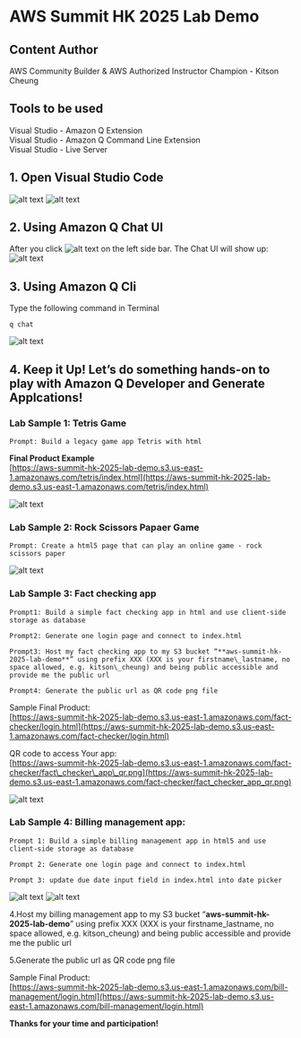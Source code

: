 # AWS Summit HK 2025 Lab Demo

## Content Author  
AWS Community Builder & AWS Authorized Instructor Champion - Kitson Cheung 

## Tools to be used   
Visual Studio - Amazon Q Extension  
Visual Studio - Amazon Q Command Line Extension   
Visual Studio - Live Server


## 1. Open Visual Studio Code  
![alt text](https://github.com/kitson618/aws-summit-hk-2025-lab-demo/blob/main/images/1.VScode.png)
![alt text](https://github.com/kitson618/aws-summit-hk-2025-lab-demo/blob/main/images/2.VScode_UI.png)


## 2. Using Amazon Q Chat UI 
After you click ![alt text](https://github.com/kitson618/aws-summit-hk-2025-lab-demo/blob/main/images/3.Q_icon.png) on the left side bar. The Chat UI will show up:   
![alt text](https://github.com/kitson618/aws-summit-hk-2025-lab-demo/blob/main/images/4.Q_Chat.png)


## 3. Using Amazon Q Cli   
Type the following command in Terminal
```
q chat
```   
![alt text](https://github.com/kitson618/aws-summit-hk-2025-lab-demo/blob/main/images/5.Q_Cli.png)


## 4. Keep it Up! Let’s do something hands-on to play with Amazon Q Developer and Generate Applcations!   
   
### Lab Sample 1: Tetris Game
```
Prompt: Build a legacy game app Tetris with html
```     

**Final Product Example**  
[https://aws-summit-hk-2025-lab-demo.s3.us-east-1.amazonaws.com/tetris/index.html](https://aws-summit-hk-2025-lab-demo.s3.us-east-1.amazonaws.com/tetris/index.html)

![alt text](https://github.com/kitson618/aws-summit-hk-2025-lab-demo/blob/main/images/6.Tetris.png)

### Lab Sample 2: Rock Scissors Papaer Game   
```
Prompt: Create a html5 page that can play an online game - rock scissors paper
``` 

![alt text](https://github.com/kitson618/aws-summit-hk-2025-lab-demo/blob/main/images/7.Rock_scissor_papaer.png)

### Lab Sample 3: Fact checking app

```
Prompt1: Build a simple fact checking app in html and use client-side storage as database  

Prompt2: Generate one login page and connect to index.html

Prompt3: Host my fact checking app to my S3 bucket “**aws-summit-hk-2025-lab-demo**” using prefix XXX (XXX is your firstname\_lastname, no space allowed, e.g. kitson\_cheung) and being public accessible and provide me the public url 

Prompt4: Generate the public url as QR code png file
```

Sample Final Product:   
[https://aws-summit-hk-2025-lab-demo.s3.us-east-1.amazonaws.com/fact-checker/login.html](https://aws-summit-hk-2025-lab-demo.s3.us-east-1.amazonaws.com/fact-checker/login.html)

QR code to access Your app:    
[https://aws-summit-hk-2025-lab-demo.s3.us-east-1.amazonaws.com/fact-checker/fact\_checker\_app\_qr.png](https://aws-summit-hk-2025-lab-demo.s3.us-east-1.amazonaws.com/fact-checker/fact_checker_app_qr.png)

![alt text](https://github.com/kitson618/aws-summit-hk-2025-lab-demo/blob/main/images/8.Fact_checker_app.png)

### Lab Sample 4: Billing management app: 

```
Prompt 1: Build a simple billing management app in html5 and use client-side storage as database

Prompt 2: Generate one login page and connect to index.html

Prompt 3: update due date input field in index.html into date picker
```

![alt text](https://github.com/kitson618/aws-summit-hk-2025-lab-demo/blob/main/images/9.Bill_management_app.png)
![alt text](https://github.com/kitson618/aws-summit-hk-2025-lab-demo/blob/main/images/10.Bill_datepicker.png)

4.Host my billing management app to my S3 bucket “**aws-summit-hk-2025-lab-demo**” using prefix XXX (XXX is your firstname_lastname, no space allowed, e.g. kitson_cheung) and being public accessible and provide me the public url

5.Generate the public url as QR code png file

Sample Final Product:   
[https://aws-summit-hk-2025-lab-demo.s3.us-east-1.amazonaws.com/bill-management/login.html](https://aws-summit-hk-2025-lab-demo.s3.us-east-1.amazonaws.com/bill-management/login.html)

**Thanks for your time and participation!**   











